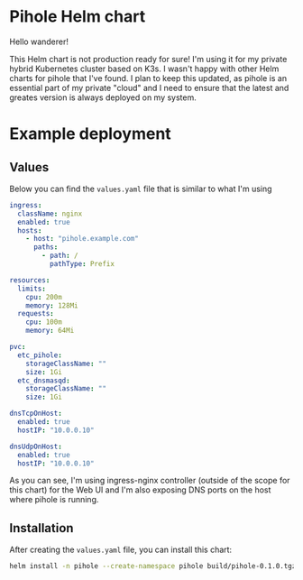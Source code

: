 # Pihole Helm chart

Hello wanderer!

This Helm chart is not production ready for sure! I'm using it for my private hybrid Kubernetes cluster based on K3s. I wasn't happy with other Helm charts for pihole that I've found.
I plan to keep this updated, as pihole is an essential part of my private "cloud" and I need to ensure that the latest and greates version is always deployed on my system.

# Example deployment

## Values

Below you can find the `values.yaml` file that is similar to what I'm using

```yaml
ingress:
  className: nginx
  enabled: true
  hosts:
    - host: "pihole.example.com"
      paths:
        - path: /
          pathType: Prefix

resources:
  limits:
    cpu: 200m
    memory: 128Mi
  requests:
    cpu: 100m
    memory: 64Mi

pvc:
  etc_pihole:
    storageClassName: ""
    size: 1Gi
  etc_dnsmasqd:
    storageClassName: ""
    size: 1Gi

dnsTcpOnHost:
  enabled: true
  hostIP: "10.0.0.10"

dnsUdpOnHost:
  enabled: true
  hostIP: "10.0.0.10"
```

As you can see, I'm using ingress-nginx controller (outside of the scope for this chart) for the Web UI and I'm also exposing DNS ports on the host where pihole is running.

## Installation

After creating the `values.yaml` file, you can install this chart:

```bash
helm install -n pihole --create-namespace pihole build/pihole-0.1.0.tgz
```
